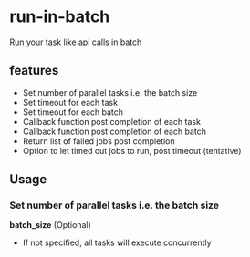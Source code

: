 # run-in-batch

Run your task like api calls in batch

## features

- Set number of parallel tasks i.e. the batch size
- Set timeout for each task
- Set timeout for each batch
- Callback function post completion of each task
- Callback function post completion of each batch
- Return list of failed jobs post completion
- Option to let timed out jobs to run, post timeout (tentative)

## Usage

### Set number of parallel tasks i.e. the batch size

**batch_size** (Optional)

- If not specified, all tasks will execute concurrently
